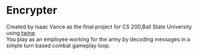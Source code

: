 # Encrypter
Created by Isaac Vance as the final project for CS 200,Ball State University using [twine](https://twinery.org/).<br/>
You play as an employee working for the army by decoding messages in a simple turn based combat gameplay loop.
